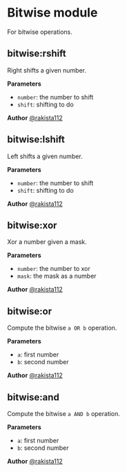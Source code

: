 # Bitwise module

For bitwise operations.

## bitwise:rshift

Right shifts a given number.

**Parameters**
- `number`: the number to shift
- `shift`: shifting to do

**Author**
[@rakista112](https://github.com/rakista112)

## bitwise:lshift

Left shifts a given number.

**Parameters**
- `number`: the number to shift
- `shift`: shifting to do

**Author**
[@rakista112](https://github.com/rakista112)

## bitwise:xor

Xor a number given a mask.

**Parameters**
- `number`: the number to xor
- `mask`: the mask as a number

**Author**
[@rakista112](https://github.com/rakista112)

## bitwise:or

Compute the bitwise `a OR b` operation.

**Parameters**
- `a`: first number
- `b`: second number

**Author**
[@rakista112](https://github.com/rakista112)

## bitwise:and

Compute the bitwise `a AND b` operation.

**Parameters**
- `a`: first number
- `b`: second number

**Author**
[@rakista112](https://github.com/rakista112)

